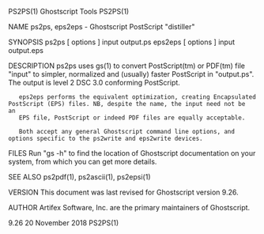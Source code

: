 PS2PS(1)                                                         Ghostscript Tools                                                        PS2PS(1)

NAME
       ps2ps, eps2eps - Ghostscript PostScript "distiller"

SYNOPSIS
       ps2ps [ options ] input output.ps
       eps2eps [ options ] input output.eps

DESCRIPTION
       ps2ps  uses  gs(1) to convert PostScript(tm) or PDF(tm) file "input" to simpler, normalized and (usually) faster PostScript in "output.ps".
       The output is level 2 DSC 3.0 conforming PostScript.

       eps2eps performs the equivalent optimization, creating Encapsulated PostScript (EPS) files. NB, despite the name, the input need not be  an
       EPS file, PostScript or indeed PDF files are equally acceptable.

       Both accept any general Ghostscript command line options, and options specific to the ps2write and eps2write devices.

FILES
       Run "gs -h" to find the location of Ghostscript documentation on your system, from which you can get more details.

SEE ALSO
       ps2pdf(1), ps2ascii(1), ps2epsi(1)

VERSION
       This document was last revised for Ghostscript version 9.26.

AUTHOR
       Artifex Software, Inc. are the primary maintainers of Ghostscript.

9.26                                                             20 November 2018                                                         PS2PS(1)
